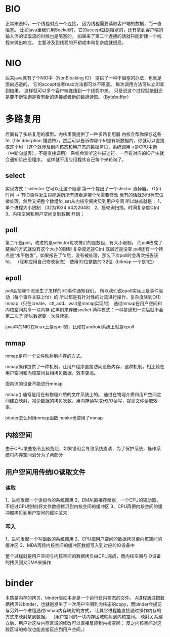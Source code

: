 # BIO
正常来说IO，一个线程对应一个连接，
因为线程需要读取客户端的数据，而一直阻塞。
比如java里我们用Socket时，它的accept就是阻塞的，还有拿到客户端的输入流的读取流的时候也是阻塞的。
如果来了第二个连接的话就只能新建一个线程来做出响应。
主要涉及到线程的开销成本和复杂度就很高。

# NIO
后来java就有了个NIO中（NonBlocking IO）
提供了一种不阻塞的办法，也就是面向通道的。
它的accept或者read方法都可以不阻塞。
每次调用方法可以立即拿到结果。
这样就可以多个客户端连接到一个线程中来。
只是说这个过程就依旧还是要不断轮询是否有新的连接或者新的数据读取。（Bytebuffer）

# 多路复用
后面有了多路复用的模型。内核里面提供了一种多路复用器
内核会帮你保存这些fd（file drisrption 描述符），然后可以告诉你哪个fd是有新数据的，你就可以直接取这个fd
（这个就涉及到内核态和用户态的数据拷贝，系统调用->是CPU中断（中断向量表），不是直接调用）
系统会监听这些描述符，一旦有对应的IO产生就会通知给应用程序。
这样就不用应用程序自己每个来轮询了。

## select
实现方式：selector
它可以让这个阻塞
第一个提出了一个slector 选择器。
O(n)时间 -> 有IO事件发生只能遍历所有流看是哪个fd需要修改
当有的话就对fd标志位做处理，然后又把整个数组fd_set从内核空间拷贝到用户空间
所以缺点就是：
1、单个进程大小限制 （32为1024 64为2048）
2、是轮询扫描，时间复杂度O(n)
3、内核空间和用户空间复制数据 开销；

## poll
第二个是poll，改进的是selector每次拷贝的是数组，有大小限制。
而poll改成了链表的方式就没有这个大小的限制
复杂度还是O(n) 底层还是没变
poll还有一个特点是“水平触发”，如果报告了fd后，没有被处理，那么下次poll时会再次报告该fd。
（除非应用自己修改状态）
使用32位整数的 32位（bitmap 一个是1位）

## epoll
poll会把哪个流发生了怎样的I/O事件通知我们。
所以我们说epoll实际上是事件驱动（每个事件关联上fd）的
所以都是有针对性的对流进行操作，复杂度降到O(1)
mmap（只在create、ctl_add、wait是mmap实现的）
通过mmap在用户空间和内核空间共享一块内存
红黑树来存储socket
两种模式：一种是通知一次后就不会第二次了 所以数据要一次性读完。

java中的NIO在linux上是epoll的，比如在android系统上就是epoll


## mmap 
mmap是将一个文件映射到内存的方式。

mmap操作提供了一种机制，让用户程序直接访问设备内存，这种机制，相比较在用户空间和内核空间互相拷贝数据，效率更高。

面向流的设备不能进行mmap

 mmap() 通常是用在有物理介质的文件系统上的。
通过在物理介质和用户空间之间建立映射，减少数据的拷贝次数，用内存读写取代I/O读写，提高文件读取效率。




binder怎么利用mmap函数
mmkv也使用了mmap

## 内核空间
由于CPU某些指令比较危险，如果错用会导致系统崩溃，为了保护系统，操作系统将内存空间划分为了两部分

## 用户空间用传统IO读取文件
### 读取
1、进程发起一个读指令的系统调用
2、DMA(直接存储器，一个CPU的辅助器，不经过CPU控制)将文件数据拷贝到内核空间的缓冲区
3、CPU再把内核空间的缓冲器拷贝到用户空间的缓冲区来
### 写入
1、进程发起一个写函数的系统调用
2、CPU把用户空间的数据拷贝至内核空间的缓冲区
3、MDA再将内核空间的缓冲区数据写入到对应的IO设备中

整个过程就是用户空间与内核空间的数据拷贝由CPU完成，而内核空间与IO设备的拷贝则又DMA来操作


# binder
本质是内存的拷贝，binder驱动本身是一个运行在内核态的文件。
A进程通过把数据拷贝过binder，也就是发生了一次用户空间到内核态的copy，而binder会提前与另外一个进程通过mmap内存映射的方式，
让其它进程能直接通过操作内存的方式来映射拿到数据。
（用户空间的一块内存区域映射到内核空间。
映射关系建立后，用户对这块内存区域的修改可以直接反应到内核空间；
反之内核空间对这段区域的修改也能直接反应到用户空间。）





